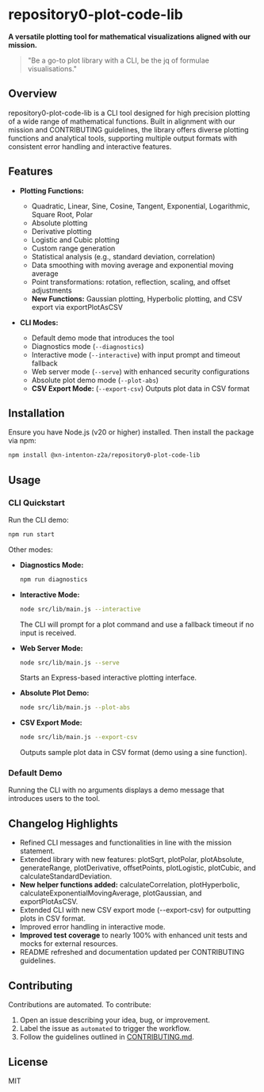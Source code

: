 # repository0-plot-code-lib

**A versatile plotting tool for mathematical visualizations aligned with our mission.**

> "Be a go-to plot library with a CLI, be the jq of formulae visualisations."

## Overview

repository0-plot-code-lib is a CLI tool designed for high precision plotting of a wide range of mathematical functions. Built in alignment with our mission and CONTRIBUTING guidelines, the library offers diverse plotting functions and analytical tools, supporting multiple output formats with consistent error handling and interactive features.

## Features

- **Plotting Functions:**
  - Quadratic, Linear, Sine, Cosine, Tangent, Exponential, Logarithmic, Square Root, Polar
  - Absolute plotting
  - Derivative plotting
  - Logistic and Cubic plotting
  - Custom range generation
  - Statistical analysis (e.g., standard deviation, correlation)
  - Data smoothing with moving average and exponential moving average
  - Point transformations: rotation, reflection, scaling, and offset adjustments
  - **New Functions:** Gaussian plotting, Hyperbolic plotting, and CSV export via exportPlotAsCSV

- **CLI Modes:**
  - Default demo mode that introduces the tool
  - Diagnostics mode (`--diagnostics`)
  - Interactive mode (`--interactive`) with input prompt and timeout fallback
  - Web server mode (`--serve`) with enhanced security configurations
  - Absolute plot demo mode (`--plot-abs`)
  - **CSV Export Mode:** (`--export-csv`) Outputs plot data in CSV format

## Installation

Ensure you have Node.js (v20 or higher) installed. Then install the package via npm:

```bash
npm install @xn-intenton-z2a/repository0-plot-code-lib
```

## Usage

### CLI Quickstart

Run the CLI demo:

```bash
npm run start
```

Other modes:

- **Diagnostics Mode:**
  ```bash
  npm run diagnostics
  ```

- **Interactive Mode:**
  ```bash
  node src/lib/main.js --interactive
  ```
  The CLI will prompt for a plot command and use a fallback timeout if no input is received.

- **Web Server Mode:**
  ```bash
  node src/lib/main.js --serve
  ```
  Starts an Express-based interactive plotting interface.

- **Absolute Plot Demo:**
  ```bash
  node src/lib/main.js --plot-abs
  ```

- **CSV Export Mode:**
  ```bash
  node src/lib/main.js --export-csv
  ```
  Outputs sample plot data in CSV format (demo using a sine function).

### Default Demo

Running the CLI with no arguments displays a demo message that introduces users to the tool.

## Changelog Highlights

- Refined CLI messages and functionalities in line with the mission statement.
- Extended library with new features: plotSqrt, plotPolar, plotAbsolute, generateRange, plotDerivative, offsetPoints, plotLogistic, plotCubic, and calculateStandardDeviation.
- **New helper functions added:** calculateCorrelation, plotHyperbolic, calculateExponentialMovingAverage, plotGaussian, and exportPlotAsCSV.
- Extended CLI with new CSV export mode (--export-csv) for outputting plots in CSV format.
- Improved error handling in interactive mode.
- **Improved test coverage** to nearly 100% with enhanced unit tests and mocks for external resources.
- README refreshed and documentation updated per CONTRIBUTING guidelines.

## Contributing

Contributions are automated. To contribute:

1. Open an issue describing your idea, bug, or improvement.
2. Label the issue as `automated` to trigger the workflow.
3. Follow the guidelines outlined in [CONTRIBUTING.md](./CONTRIBUTING.md).

## License

MIT
